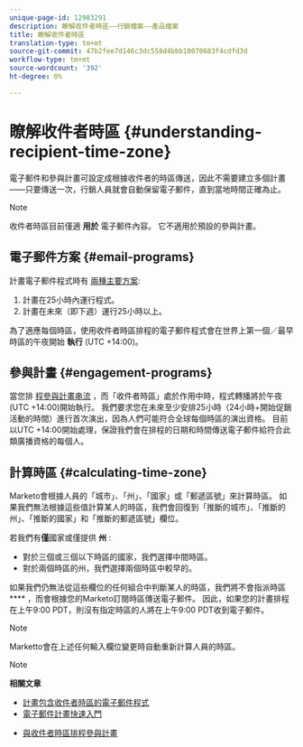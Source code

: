 ```yaml
---
unique-page-id: 12983291
description: 瞭解收件者時區——行銷檔案——產品檔案
title: 瞭解收件者時區
translation-type: tm+mt
source-git-commit: 47b2fee7d146c3dc558d4bbb10070683f4cdfd3d
workflow-type: tm+mt
source-wordcount: '392'
ht-degree: 0%

---
```



# 瞭解收件者時區 {#understanding-recipient-time-zone}

電子郵件和參與計畫可設定成根據收件者的時區傳送，因此不需要建立多個計畫——只要傳送一次，行銷人員就會自動保留電子郵件，直到當地時間正確為止。

>[!NOTE]
>
>收件者時區目前僅適 **用於** 電子郵件內容。 它不適用於預設的參與計畫。

## 電子郵件方案 {#email-programs}

計畫電子郵件程式時有 [兩種主要方案](schedule-email-programs-with-recipient-time-zone.md):

1. 計畫在25小時內運行程式。
1. 計畫在未來（即下週）運行25小時以上。

為了適應每個時區，使用收件者時區排程的電子郵件程式會在世界上第一個／最早時區的午夜開始 **執行** (UTC +14:00)。

## 參與計畫 {#engagement-programs}

當您排 [程參與計畫串流](../../../../../product-docs/email-marketing/drip-nurturing/engagement-program-streams/set-stream-cadence/schedule-engagement-programs-with-recipient-time-zone.md) ，而「收件者時區」處於作用中時，程式轉播將於午夜(UTC +14:00)開始執行。 我們要求您在未來至少安排25小時（24小時+開始促銷活動的時間）進行首次演出，因為人們可能符合全球每個時區的演出資格。 目前以UTC +14:00開始處理，保證我們會在排程的日期和時間傳送電子郵件給符合此類廣播資格的每個人。

## 計算時區 {#calculating-time-zone}

Marketo會根據人員的「城市」、「州」、「國家」或「郵遞區號」來計算時區。 如果我們無法根據這些值計算某人的時區，我們會回復到「推斷的城市」、「推斷的州」、「推斷的國家」和「推斷的郵遞區號」欄位。

若我們有**僅**國家或僅提供 **州** :

* 對於三個或三個以下時區的國家，我們選擇中間時區。
* 對於兩個時區的州，我們選擇兩個時區中較早的。

如果我們仍無法從這些欄位的任何組合中判斷某人的時區，我們將不會指派時區 **** ，而會根據您的Marketo訂閱時區傳送電子郵件。 因此，如果您的計畫排程在上午9:00 PDT，則沒有指定時區的人將在上午9:00 PDT收到電子郵件。

>[!NOTE]
>
>Marketto會在上述任何輸入欄位變更時自動重新計算人員的時區。

>[!NOTE]
>
>**相關文章**
>
>* [計畫包含收件者時區的電子郵件程式](schedule-email-programs-with-recipient-time-zone.md)
>* [電子郵件計畫快速入門](../../../../../product-docs/email-marketing/email-programs/email-program-actions/head-start-for-email-programs.md)

   >
   >
* [與收件者時區排程參與計畫](../../../../../product-docs/email-marketing/drip-nurturing/engagement-program-streams/set-stream-cadence/schedule-engagement-programs-with-recipient-time-zone.md)

>



